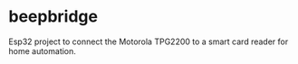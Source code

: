 # beepbridge
Esp32 project to connect the Motorola TPG2200 to a smart card reader for home automation.

